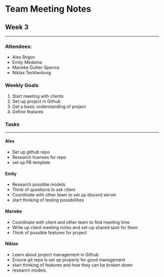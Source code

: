 # Team Meeting Notes
## Week 3
___
### Attendees:
- Alex Rogov
- Emily Medema
- Marieke Gutter-Spence
- Niklas Tecklenburg

### Weekly Goals
1. Start meeting with clients
2. Set-up project in Github
3. Get a basic understanding of project
4. Define features

### Tasks
___
#### **Alex**
- Set up github repo
- Research licenses for repo
- set up PR template

#### **Emily**
 - Research possible models
 - Think of questions to ask client
 - Coordinate with other team to set up discord server
 - start thinking of testing possibilities

#### **Marieke**
 - Coordinate with client and other team to find meeting time
 - Write up client meeting notes and set-up shared spot for them
 - Think of possible features for project

#### **Niklas**
 - Learn about project management in Github
 - Ensure git repo is set up properly for good management
 - start thinking of features and how they can be broken down
 - research models